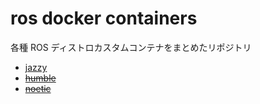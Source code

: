 # ros docker containers
各種 ROS ディストロカスタムコンテナをまとめたリポジトリ

- [jazzy](jazzy)
- [~~humble~~](humble)
- [~~noetic~~](noetic)